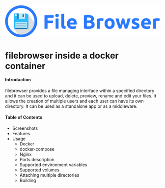 ![filebrowser-logo](https://raw.githubusercontent.com/filebrowser/logo/master/banner.png)

# filebrowser inside a docker container

#### Introduction
filebrowser provides a file managing interface within a specified directory and it can be used to upload, delete, preview, rename and edit your files. It allows the creation of multiple users and each user can have its own directory. It can be used as a standalone app or as a middleware.

#### Table of Contents

- Screenshots
- Features
 - Usage
    - Docker
    - docker-compose
    - Nginx
    - Ports description
    - Supported environment variables
    - Supported volumes
    - Attaching multiple directories
    - Building
